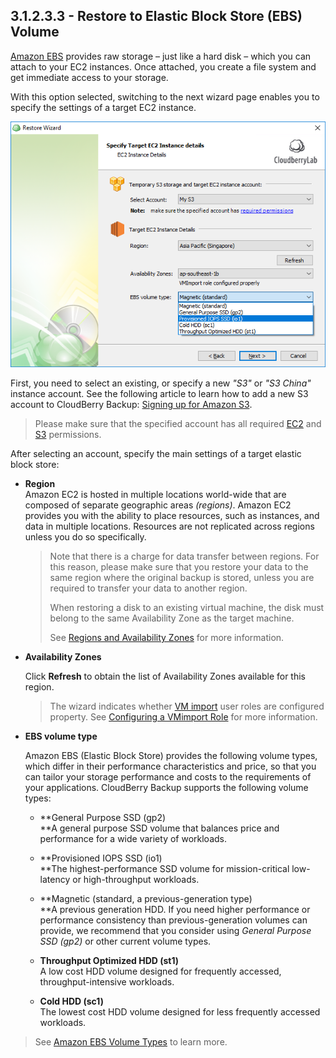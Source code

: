 ## 3.1.2.3.3 - Restore to Elastic Block Store \(EBS\) Volume

[Amazon EBS](https://aws.amazon.com/ebs/) provides raw storage – just like a hard disk – which you can attach to your EC2 instances. Once attached, you create a file system and get immediate access to your storage.

With this option selected, switching to the next wizard page enables you to specify the settings of a target EC2 instance.

![](/assets/ebs-instance-details.png)

First, you need to select an existing, or specify a new _"S3"_ or _"S3 China"_ instance account. See the following article to learn how to add a new S3 account to CloudBerry Backup: [Signing up for Amazon S3](https://help.cloudberrylab.com/cloudberry-backup/signing-up-for-the-cloud/amazon-aws/signing-up-for-amazon-s3).

> Please make sure that the specified account has all required [EC2](/concepts/permissions.md) and [S3](https://docs.aws.amazon.com/AmazonS3/latest/dev/s3-access-control.html) permissions.

After selecting an account, specify the main settings of a target elastic block store:

* **Region**  
  Amazon EC2 is hosted in multiple locations world-wide that are composed of separate geographic areas _\(regions\)_. Amazon EC2 provides you with the ability to place resources, such as instances, and data in multiple locations. Resources are not replicated across regions unless you do so specifically.

  > Note that there is a charge for data transfer between regions. For this reason, please make sure that you restore your data to the same region where the original backup is stored, unless you are required to transfer your data to another region.  
  >   
  > When restoring a disk to an existing virtual machine, the disk must belong to the same Availability Zone as the target machine.
  >
  > See [Regions and Availability Zones](https://docs.aws.amazon.com/AWSEC2/latest/UserGuide/using-regions-availability-zones.html) for more information.

* **Availability Zones**

  Click **Refresh** to obtain the list of Availability Zones available for this region.

  > The wizard indicates whether [VM import](https://www.gitbook.com/book/yuriyshutov/restore-wizard-draft/edit#) user roles are configured property. See [Configuring a VMimport Role](https://www.gitbook.com/book/yuriyshutov/restore-wizard-draft/edit#) for more information.

* **EBS volume type**

  Amazon EBS \(Elastic Block Store\) provides the following volume types, which differ in their performance characteristics and price, so that you can tailor your storage performance and costs to the requirements of your applications. CloudBerry Backup supports the following volume types:

  * **General Purpose SSD \(gp2\)                                                                  
    **A general purpose SSD volume that balances price and performance for a wide variety of workloads.

  * **Provisioned IOPS SSD \(io1\)                                                                  
    **The highest-performance SSD volume for mission-critical low-latency or high-throughput workloads.

  * **Magnetic \(standard, a previous-generation type\)                                                                  
    **A previous generation HDD. If you need higher performance or performance consistency than previous-generation volumes can provide, we recommend that you consider using _General Purpose SSD \(gp2\)_ or other current volume types.

  * **Throughput Optimized HDD \(st1\)**  
    A low cost HDD volume designed for frequently accessed, throughput-intensive workloads.

  * **Cold HDD \(sc1\)**  
    The lowest cost HDD volume designed for less frequently accessed workloads.

> See [Amazon EBS Volume Types](https://docs.aws.amazon.com/AWSEC2/latest/UserGuide/EBSVolumeTypes.html) to learn more.



